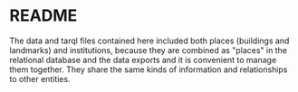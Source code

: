 # README

The data and tarql files contained here included both places (buildings and landmarks) and institutions, because they are combined as "places" in the relational database and the data exports and it is convenient to manage them together. They share the same kinds of information and relationships to other entities.
